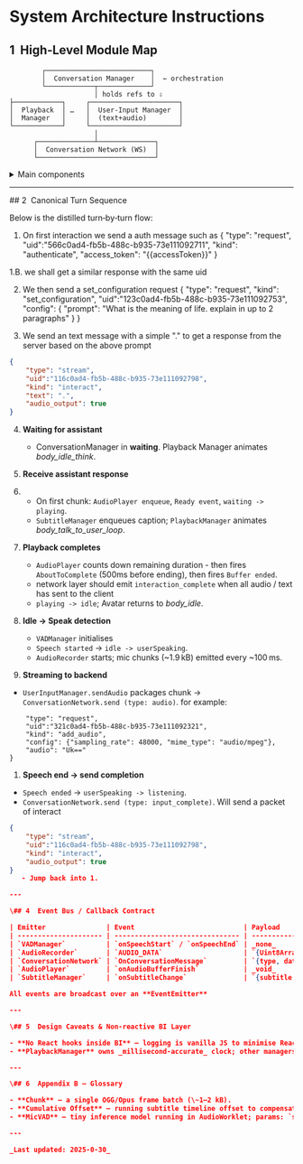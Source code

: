 # System Architecture Instructions

## 1  High‑Level Module Map

```
        ┌──────────────────────────┐
        │  Conversation Manager    │  ⇽ orchestration
        └────────────┬─────────────┘
                     │ holds refs to ⇩
├────────────┐     ┌──────────────────────┐
│  Playback  │ …   │  User‑Input Manager  │
│  Manager   │     │  (text+audio)        │
└────────────┘     └──────────────────────┘
                     │
      ┌──────────────┴──────────────┐
      │  Conversation Network (WS)  │
      └─────────────────────────────┘
```

<details>
<summary>Main components</summary>

- **ConversationManager** - Main entry point - orchestrate all and call callbacks in client consumers that uses the SDK
- **PlaybackManager** - Handles audio playing, avatar manager, subtitles manager
- **UserInputManager** - Handles all inputs such as text, audio and VAD
- **ConversationNetwork** - The underlying network layer that communicates with the backend

<summary>Other support components</summary>

- **AudioRecorder** – captures mic → PCM/OGG chunks.
- **VAD Manager** (MicVAD) – starts/stops AudioRecorder based on speech.
- **AudioPlayer** – queued, gap‑free playback.
- **SubtitleManager** – real‑time word‑level captions.

</details>

---

\## 2  Canonical Turn Sequence

Below is the distilled turn‑by‑turn flow:

1. On first interaction we send a auth message such as
{
    "type": "request",
    "uid":"566c0ad4-fb5b-488c-b935-73e111092711",
    "kind": "authenticate",
    "access_token": "{{accessToken}}"
}

1.B. we shall get a similar response with the same uid

2. We then send a set_configuration request
{
    "type": "request",
    "kind": "set_configuration",
    "uid":"123c0ad4-fb5b-488c-b935-73e111092753",
    "config": {
        "prompt": "What is the meaning of life. explain in up to 2 paragraphs"
    }
}


3. We send an text message with a simple "." to get a response from the server based on the above prompt
```json 
{
    "type": "stream",
    "uid":"116c0ad4-fb5b-488c-b935-73e111092798",
    "kind": "interact",
    "text": ".",
    "audio_output": true
}
```

4. **Waiting for assistant**
   - ConversationManager in **waiting**. Playback Manager animates _body_idle_think_.

5. **Receive assistant response**
6. - On first chunk: `AudioPlayer enqueue`, `Ready event`, `waiting -> playing`.
   - `SubtitleManager` enqueues caption; `PlaybackManager` animates _body_talk_to_user_loop_.
7. **Playback completes**
   - `AudioPlayer` counts down remaining duration - then fires `AboutToComplete` (500ms before ending), then fires `Buffer ended`.
   - network layer should emit `interaction_complete` when all audio / text has sent to the client
   - `playing -> idle`; Avatar returns to _body_idle_.

8. **Idle → Speak detection**
   - `VADManager` initialises
   - `Speech started` → `idle -> userSpeaking`.
   - `AudioRecorder` starts; mic chunks (\~1.9 kB) emitted every \~100 ms.

9.  **Streaming to backend**
   - `UserInputManager.sendAudio` packages chunk → `ConversationNetwork.send (type: audio)`.
for example: 
```json{
    "type": "request",
    "uid":"321c0ad4-fb5b-488c-b935-73e111092321",
    "kind": "add_audio",
    "config": {"sampling_rate": 48000, "mime_type": "audio/mpeg"},
    "audio": "Uk=="
}
```
1.  **Speech end → send completion**
   - `Speech ended` → `userSpeaking -> listening`.
   - `ConversationNetwork.send (type: input_complete)`.
Will send a packet of interact
```json
{
    "type": "stream",
    "uid":"116c0ad4-fb5b-488c-b935-73e111092798",
    "kind": "interact",
    "audio_output": true
}
   - Jump back into 1.

---

\## 4  Event Bus / Callback Contract

| Emitter               | Event                           | Payload                 | Typical Consumer      |
| --------------------- | ------------------------------- | ----------------------- | --------------------- |
| `VADManager`          | `onSpeechStart` / `onSpeechEnd` | _none_                  | `ConversationManager` |
| `AudioRecorder`       | `AUDIO_DATA`                    | `{Uint8Array chunk}`    | `UserInputManager`    |
| `ConversationNetwork` | `OnConversationMessage`         | `{type, data}`          | `ConversationManager` |
| `AudioPlayer`         | `onAudioBufferFinish`           | _void_                  | `PlaybackManager`     |
| `SubtitleManager`     | `onSubtitleChange`              | `{subtitle, wordIndex}` | UI widgets            |

All events are broadcast over an **EventEmitter**

---

\## 5  Design Caveats & Non‑reactive BI Layer

- **No React hooks inside BI** – logging is vanilla JS to minimise React render coupling.
- **PlaybackManager** owns _millisecond‑accurate_ clock; other managers subscribe – avoids drift.

---

\## 6  Appendix B – Glossary

- **Chunk** – a single OGG/Opus frame batch (\~1–2 kB).
- **Cumulative Offset** – running subtitle timeline offset to compensate variable server latency.
- **MicVAD** – tiny inference model running in AudioWorklet; params: `silenceTimeoutMs=300`, `posThresh=0.5`, `negThresh=0.35`, `minSpeechFrames=3`.

---

_Last updated: 2025‑0‑30_
